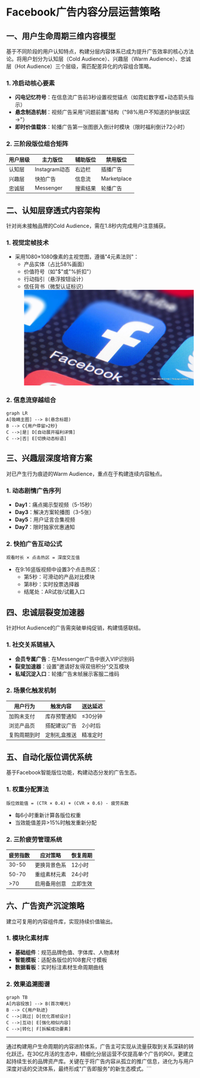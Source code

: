 # Facebook广告内容分层运营策略

## 一、用户生命周期三维内容模型
基于不同阶段的用户认知特点，构建分层内容体系已成为提升广告效率的核心方法论。将用户划分为认知层（Cold Audience）、兴趣层（Warm Audience）、忠诚层（Hot Audience）三个层级，需匹配差异化的内容组合策略。

### 1. 冷启动核心要素
- **闪电记忆符号**：在信息流广告前3秒设置视觉锚点（如霓虹数字框+动态箭头指示）
- **悬念制造机制**：视频广告采用"问题前置"结构（"98%用户不知道的护肤误区→"）
- **即时价值载体**：轮播广告第一张图嵌入倒计时模块（限时福利倒计72小时）

### 2. 三阶段版位组合矩阵
| 用户层级 | 主力版位 | 辅助版位 | 禁用版位 |
|----------|----------|----------|---------|
| 认知层 | Instagram动态 | 右边栏 | 插播广告 |
| 兴趣层 | 快拍广告 | 信息流 | Marketplace |
| 忠诚层 | Messenger | 搜索结果 | 轮播广告 |

## 二、认知层穿透式内容架构
针对尚未接触品牌的Cold Audience，需在1.8秒内完成用户注意捕获。

### 1. 视觉定帧技术
- 采用1080×1080像素的主视觉图，遵循"4元素法则"：
  - 产品实体（占比58%画面）
  - 价值符号（如"$"或"%折扣"）
  - 行动指引（悬浮按钮设计）
  - 信任背书（微型认证标识）
![替代文字](微信图片_20250331113201.jpg)
### 2. 信息流穿越组合
```mermaid
graph LR
A[吸睛主图] --> B(悬念标题)
B --> C{用户停留>2秒}
C -->|是| D[自动展开福利详情]
C -->|否| E[切换动态标语]
```

## 三、兴趣层深度培育方案
对已产生行为痕迹的Warm Audience，重点在于构建连续内容触点。

### 1. 动态剧情广告序列
- **Day1**：痛点揭示型视频（5-15秒）
- **Day3**：解决方案轮播图（3-5张）
- **Day5**：用户证言合集视频
- **Day7**：限时独家优惠通知

### 2. 快拍广告互动公式
`观看时长 × 点击热区 = 深度交互值`
- 在9:16竖版视频中设置3个点击热区：
  - 第5秒：可滑动的产品对比模块
  - 第8秒：实时投票选择器
  - 结尾处：AR试妆/试戴入口

## 四、忠诚层裂变加速器
针对Hot Audience的广告需突破单纯促销，构建情感联结。

### 1. 社交关系链植入
- **会员专属广告**：在Messenger广告中嵌入VIP识别码
- **裂变加速器**：设置"邀请好友得双倍积分"交互模块
- **私域沉淀入口**：轮播广告末帧展示客服二维码

### 2. 场景化触发机制
| 用户行为 | 触发内容 | 送达延迟 |
|----------|---------|---------|
| 加购未支付 | 库存预警通知 | ≤30分钟 |
| 浏览产品页 | 搭配建议广告 | 2小时后 |
| 复购周期到时 | 定制礼盒推送 | 精准定时 |

## 五、自动化版位调优系统
基于Facebook智能版位功能，构建动态分发的广告生态。

### 1. 权重分配算法
`版位效能值 = (CTR × 0.4) + (CVR × 0.6) - 疲劳系数`
- 每6小时重新计算各版位权重
- 当效能值差异>15%时触发重新分配

### 2. 三阶疲劳管理系统
| 疲劳指数 | 应对策略 | 恢复周期 |
|----------|---------|---------|
| 30-50   | 更换背景色系 | 12小时 |
| 50-70   | 重组素材元素 | 24小时 |
| >70     | 启用备用创意 | 立即生效 |

## 六、广告资产沉淀策略
建立可复用的内容组件库，实现持续价值输出。

### 1. 模块化素材库
- **基础组件**：规范品牌色值、字体库、人物素材
- **智能模板**：适配各版位的108套尺寸模板
- **数据看板**：实时标注素材生命周期曲线

### 2. 效果追溯图谱
```mermaid
graph TB
A[内容投放] --> B(首次曝光)
B --> C{用户轨迹}
C -->|跳过| D[优化首帧设计]
C -->|互动| E[强化相似内容]
C -->|转化| F[拆解成功要素]
```

---

通过构建用户生命周期的内容进阶体系，广告主可实现从流量获取到关系深耕的转化跃迁。在30亿月活的生态中，精细化分层运营不仅提高单个广告的ROI，更建立起持续生长的品牌资产库。关键在于将广告内容从孤立的推广信息，进化为与用户深度对话的交流体系，最终形成"广告即服务"的新生态模式。```
